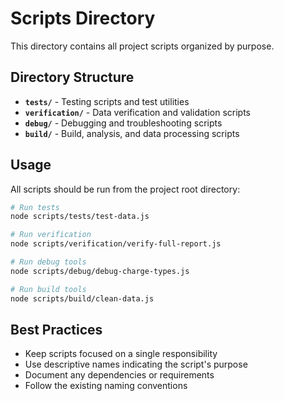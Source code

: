 # Scripts Directory

This directory contains all project scripts organized by purpose.

## Directory Structure

- **`tests/`** - Testing scripts and test utilities
- **`verification/`** - Data verification and validation scripts  
- **`debug/`** - Debugging and troubleshooting scripts
- **`build/`** - Build, analysis, and data processing scripts

## Usage

All scripts should be run from the project root directory:

```bash
# Run tests
node scripts/tests/test-data.js

# Run verification
node scripts/verification/verify-full-report.js

# Run debug tools
node scripts/debug/debug-charge-types.js

# Run build tools
node scripts/build/clean-data.js
```

## Best Practices

- Keep scripts focused on a single responsibility
- Use descriptive names indicating the script's purpose
- Document any dependencies or requirements
- Follow the existing naming conventions
